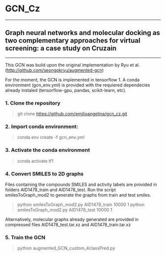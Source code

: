 # GCN_Cz

***

## Graph neural networks and molecular docking as two complementary approaches for virtual screening: a case study on Cruzain

***

This GCN was build upon the original implementation by Ryu et al. (http://github.com/seongokryu/augmented-gcn)

For the moment, the GCN is implemented in tensorflow 1. A conda environment (gcn_env.yml) is provided with the requiered dependecies already instaled (tensorflow-gpu, pandas, scikit-learn, etc). 

### 1. Clone the repository

> git clone https://github.com/emilioangelina/gcn_cz.git

### 2. Import conda environment: 

> conda env create -f gcn_env.yml

### 3. Activate the conda environment

> conda activate tf1

### 4. Convert SMILES to 2D graphs 

Files containing the compounds SMILES and activity labels are provided in folders AID1478_train and AID1478_test.
Run the script smilesToGraph_mod2 to generate the graphs from train and test smiles. 

> python smilesToGraph_mod2.py AID1478_train 10000 1
> python smilesToGraph_mod2.py AID1478_test 10000 1

Alternatively, molecular graphs already generated are provided in compressed files AID1478_test.tar.xz and AID1478_train.tar.xz

### 5. Train the GCN 

> python augmented_GCN_custom_4classPred.py 










